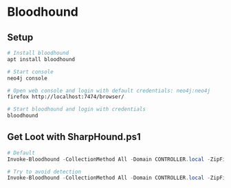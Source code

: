 # Bloodhound

## Setup

```bash
# Install bloodhound
apt install bloodhound

# Start console
neo4j console

# Open web console and login with default credentials: neo4j:neo4j
firefox http://localhost:7474/browser/

# Start bloodhound and login with credentials
bloodhound
```

## Get Loot with SharpHound.ps1

```powershell
# Default
Invoke-Bloodhound -CollectionMethod All -Domain CONTROLLER.local -ZipFileName loot.zip

# Try to avoid detection
Invoke-Bloodhound -CollectionMethod All -Domain CONTROLLER.local -ZipFileName loot.zip -ExcludeDC
```

